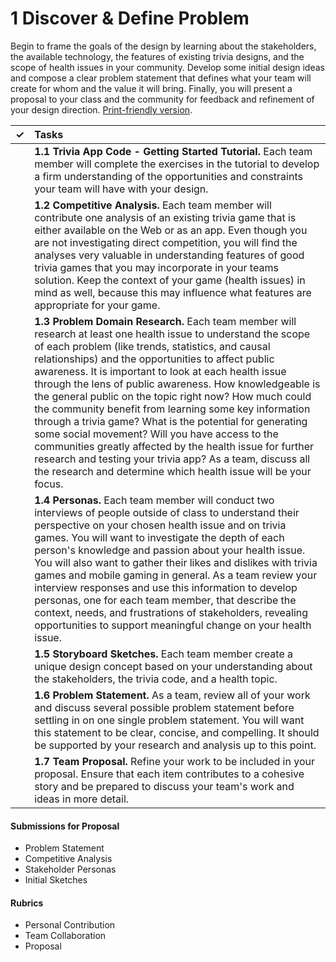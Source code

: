 # 1 Discover & Define Problem

Begin to frame the goals of the design by learning about the stakeholders, the available technology, the features of existing trivia designs, and the scope of health issues in your community. Develop some initial design ideas and compose a clear problem statement that defines what your team will create for whom and the value it will bring. Finally, you will present a proposal to your class and the community for feedback and refinement of your design direction. [Print-friendly version](https://idewcomputing.github.io/project-trivia-health/project-instructions/1.-discover-and-define-problem).

| **✓** | **Tasks** |
| :---: | :--- |
|  | **1.1 Trivia App Code - Getting Started Tutorial.** Each team member will complete the exercises in the tutorial to develop a firm understanding of the opportunities and constraints your team will have with your design. |
|  | **1.2 Competitive Analysis.**  Each team member will contribute one analysis of an existing trivia game that is either available on the Web or as an app. Even though you are not investigating direct competition, you will find the analyses very valuable in understanding features of good trivia games that you may incorporate in your teams solution. Keep the context of your game \(health issues\) in mind as well, because this may influence what features are appropriate for your game. |
|  | **1.3 Problem Domain Research.** Each team member will research at least one health issue to understand the scope of each problem \(like trends, statistics, and causal relationships\) and the opportunities to affect public awareness. It is important to look at each health issue through the lens of public awareness. How knowledgeable is the general public on the topic right now? How much could the community benefit from learning some key information through a trivia game? What is the potential for generating some social movement? Will you have access to the communities greatly affected by the health issue for further research and testing your trivia app? As a team, discuss all the research and determine which health issue will be your focus. |
|  | **1.4 Personas.** Each team member will conduct two interviews of people outside of class to understand their perspective on your chosen health issue and on trivia games. You will want to investigate the depth of each person's knowledge and passion about your health issue. You will also want to gather their likes and dislikes with trivia games and mobile gaming in general. As a team review your interview responses and use this information to develop personas, one for each team member, that describe the context, needs, and frustrations of stakeholders, revealing opportunities to support meaningful change on your health issue. |
|  | **1.5 Storyboard Sketches.** Each team member create a unique design concept based on your understanding about the stakeholders, the trivia code, and a health topic. |
|  | **1.6 Problem Statement.** As a team, review all of your work and discuss several possible problem statement before settling in on one single problem statement. You will want this statement to be clear, concise, and compelling. It should be supported by your research and analysis up to this point. |
|  | **1.7 Team Proposal.** Refine your work to be included in your proposal. Ensure that each item contributes to a cohesive story and be prepared to discuss your team's work and ideas in more detail. |

#### **Submissions for Proposal**

* Problem Statement
* Competitive Analysis
* Stakeholder Personas
* Initial Sketches

#### **Rubrics**

* Personal Contribution
* Team Collaboration
* Proposal



